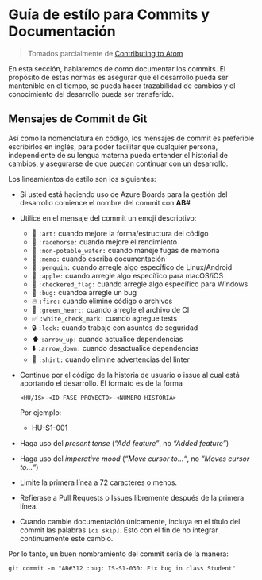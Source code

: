 # Guía de estílo para Commits y Documentación

> Tomados parcialmente de [Contributing to Atom](https://github.com/atom/atom/blob/master/CONTRIBUTING.md)

En esta sección, hablaremos de como documentar los commits. El propósito de estas normas es asegurar que el desarrollo pueda ser mantenible en el tiempo, se pueda hacer trazabilidad de cambios y el conocimiento del desarrollo pueda ser transferido.

## Mensajes de Commit de Git

Así como la nomenclatura en código, los mensajes de commit es preferible escribirlos en inglés, para poder facilitar que cualquier persona, independiente de su lengua materna pueda entender el historial de cambios, y asegurarse de que puedan continuar con un desarrollo.

Los lineamientos de estilo son los siguientes:

- Si usted está haciendo uso de Azure Boards para la gestión del desarrollo comience el nombre del commit con **AB#**

- Utilice en el mensaje del commit un emoji descriptivo:

  - :art: `:art:` cuando mejore la forma/estructura del código
  - :racehorse: `:racehorse:` cuando mejore el rendimiento
  - :non-potable_water: `:non-potable_water:` cuando maneje fugas de memoria
  - :memo: `:memo:` cuando escriba documentación
  - :penguin: `:penguin:` cuando arregle algo específico de Linux/Android
  - :apple: `:apple:` cuando arregle algo específico para macOS/iOS
  - :checkered_flag: `:checkered_flag:` cuando arregle algo específico para Windows
  - :bug: `:bug:` cuandoa arregle un bug
  - :fire: `:fire:` cuando elimine código o archivos
  - :green_heart: `:green_heart:` cuando arregle el archivo de CI
  - :white_check_mark: `:white_check_mark:` cuando agregue tests
  - :lock: `:lock:` cuando trabaje con asuntos de seguridad
  - :arrow_up: `:arrow_up:` cuando actualice dependencias
  - :arrow_down: `:arrow_down:` cuando desactualice dependencias
  - :shirt: `:shirt:` cuando elimine advertencias del linter

- Continue por el código de la historia de usuario o issue al cual está aportando el desarrollo. El formato es de la forma

   

  ```plaintext
  <HU/IS>-<ID FASE PROYECTO>-<NÚMERO HISTORIA>
  ```

   

  Por ejemplo:

  - HU-S1-001

- Haga uso del *present tense* (*“Add feature”*, no *“Added feature”*)

- Haga uso del *imperative mood* (*“Move cursor to…“*, no *“Moves cursor to…“*)

- Limite la primera línea a 72 caracteres o menos.

- Refierase a Pull Requests o Issues libremente después de la primera línea.

- Cuando cambie documentación únicamente, incluya en el título del commit las palabras `[ci skip]`. Esto con el fin de no integrar continuamente este cambio.

Por lo tanto, un buen nombramiento del commit sería de la manera:

```
git commit -m "AB#312 :bug: IS-S1-030: Fix bug in class Student"
```